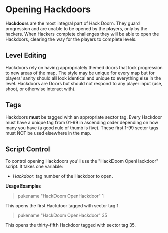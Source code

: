 # Opening Hackdoors #
__Hackdoors__ are the most integral part of Hack Doom.  They guard progression and are unable to be opened by the players, only by the hackers.  When Hackers complete challenges they will be able to open the Hackdoors, clearing the way for the players to complete levels.

## Level Editing ##
Hackdoors rely on having appropriately themed doors that lock progression to new areas of the map.  The style may be unique for every map but for players' sanity should all look identical and unique to everything else in the level.  Hackdoors are Doors but should not respond to any player input (use, shoot, or otherwise interact with).

## Tags ##
Hackdoors __must__ be tagged with an appropriate sector tag. Every Hackdoor must have a unique tag from 01-99 in ascending order depending on how many you have (a good rule of thumb is five).  These first 1-99 sector tags must NOT be used elsewhere in the map.

## Script Control ##
To control opening Hackdoors you'll use the "HackDoom OpenHackdoor" script. It takes one variable:
* *Hackdoor*:  tag number of the Hackdoor to open.

__Usage Examples__
> pukename "HackDoom OpenHackdoor" 1

This opens the first Hackdoor tagged with sector tag 1.

> pukename "HackDoom OpenHackdoor" 35

This opens the thirty-fifth Hackdoor tagged with sector tag 35.
